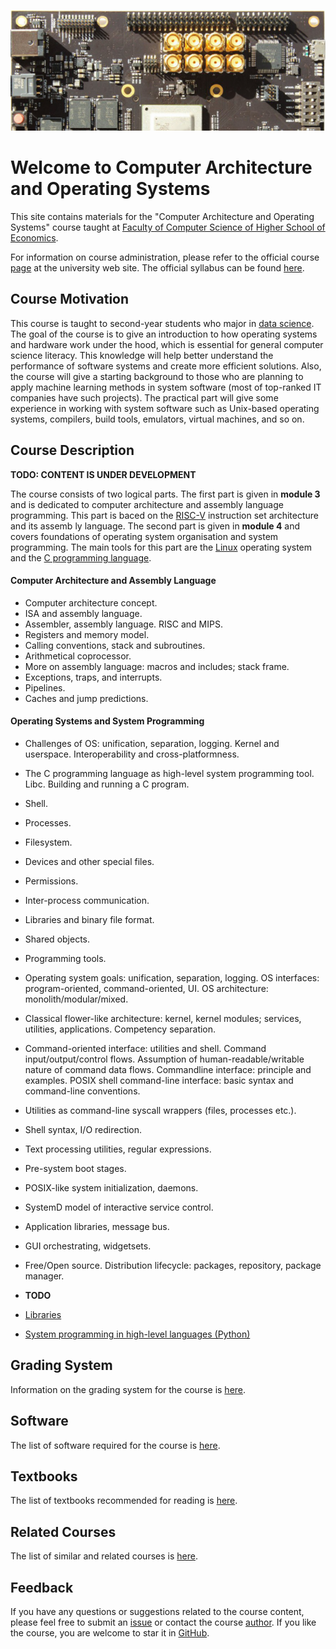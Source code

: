 ![SiFive HiFive Unleashed](images/hifive-unleashed-logo.png)

# Welcome to Computer Architecture and Operating Systems

This site contains materials for the "Computer Architecture and Operating Systems" course taught at
[Faculty of Computer Science of Higher School of Economics](https://cs.hse.ru/en/).

For information on course administration, please refer to the
official course [page](http://wiki.cs.hse.ru/ACOS_DSBA_2019/2020) at the university web site.
The official syllabus can be found [here](https://www.hse.ru/edu/courses/301394490).

## Course Motivation

This course is taught to second-year students who major in [data science](https://www.hse.ru/en/ba/data/).
The goal of the course is to give an introduction to how operating systems and hardware work under the hood,
which is essential for general computer science literacy.
This knowledge will help better understand the performance of software systems and create more efficient solutions.
Also, the course will give a starting background to those who are planning to apply machine learning methods
in system software (most of top-ranked IT companies have such projects).
The practical part will give some experience in working with system software such as Unix-based operating systems,
compilers, build tools, emulators, virtual machines, and so on. 

## Course Description

__TODO: CONTENT IS UNDER DEVELOPMENT__ 

The course consists of two logical parts.
The first part is given in __module 3__ and is dedicated to computer architecture and assembly language programming.
This part is baced on the [RISC-V](https://en.wikipedia.org/wiki/RISC-V) instruction set architecture and its
assemb  ly language.
The second part is given in __module 4__ and covers foundations of operating system organisation and system programming.
The main tools for this part are the [Linux](https://en.wikipedia.org/wiki/Linux) operating system and
the [C programming language](https://en.wikipedia.org/wiki/C_%28(programming_language%29)).

#### Computer Architecture and Assembly Language

* Computer architecture concept.
* ISA and assembly language.
* Assembler, assembly language. RISC and MIPS.
* Registers and memory model.
* Calling conventions, stack and subroutines.
* Arithmetical coprocessor.
* More on assembly language: macros and includes; stack frame.
* Exceptions, traps, and interrupts.
* Pipelines.
* Caches and jump predictions.

#### Operating Systems and System Programming

* Challenges of OS: unification, separation, logging. Kernel and userspace. Interoperability and cross-platformness.
* The C programming language as high-level system programming tool. Libc. Building and running a C program.
* Shell.
* Processes.
* Filesystem.
* Devices and other special files.
* Permissions.
* Inter-process communication.
* Libraries and binary file format.
* Shared objects.
* Programming tools.
* Operating system goals: unification, separation, logging. OS interfaces: program-oriented, command-oriented, UI. OS architecture: monolith/modular/mixed.
* Classical flower-like architecture: kernel, kernel modules; services, utilities, applications. Competency separation.
* Command-oriented interface: utilities and shell. Command input/output/control flows. Assumption of human-readable/writable nature of command data flows. Commandline interface: principle and examples. POSIX shell command-line interface: basic syntax and command-line conventions.
* Utilities as command-line syscall wrappers (files, processes etc.).
* Shell syntax, I/O redirection.
* Text processing utilities, regular expressions.
* Pre-system boot stages.
* POSIX-like system initialization, daemons.
* SystemD model of interactive service control.
* Application libraries, message bus.
* GUI orchestrating, widgetsets.
* Free/Open source. Distribution lifecycle: packages, repository, package manager.

* __TODO__
* [Libraries](part2os/libs.md)
* [System programming in high-level languages (Python)](part2os/python.md)

## Grading System

Information on the grading system for the course is [here](grades.md).

## Software

The list of software required for the course is [here](software.md). 

## Textbooks

The list of textbooks recommended for reading is [here](books.md).

## Related Courses

The list of similar and related courses is [here](courses.md).

## Feedback

If you have any questions or suggestions related to the course content, please feel free to submit
an [issue](https://github.com/andrewt0301/hse-acos-course/issues)
or contact the course [author](https://github.com/andrewt0301). 
If you like the course, you are welcome to star it in [GitHub](https://github.com/andrewt0301/hse-acos-course).
